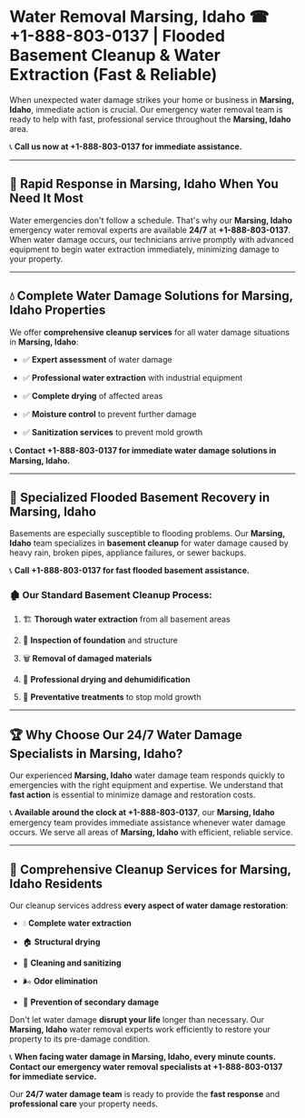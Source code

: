 # Water Removal Marsing, Idaho ☎ +1-888-803-0137 | Flooded Basement Cleanup & Water Extraction (Fast & Reliable)

When unexpected water damage strikes your home or business in **Marsing, Idaho**, immediate action is crucial. Our emergency water removal team is ready to help with fast, professional service throughout the **Marsing, Idaho** area. 

📞 **Call us now at +1-888-803-0137 for immediate assistance.**

---

## 🚀 Rapid Response in Marsing, Idaho When You Need It Most

Water emergencies don't follow a schedule. That's why our **Marsing, Idaho** emergency water removal experts are available **24/7** at **+1-888-803-0137**. When water damage occurs, our technicians arrive promptly with advanced equipment to begin water extraction immediately, minimizing damage to your property.

---

## 💧 Complete Water Damage Solutions for Marsing, Idaho Properties

We offer **comprehensive cleanup services** for all water damage situations in **Marsing, Idaho**:

- ✅ **Expert assessment** of water damage  
- ✅ **Professional water extraction** with industrial equipment  
- ✅ **Complete drying** of affected areas  
- ✅ **Moisture control** to prevent further damage  
- ✅ **Sanitization services** to prevent mold growth  

📞 **Contact +1-888-803-0137 for immediate water damage solutions in Marsing, Idaho.**

---

## 🌊 Specialized Flooded Basement Recovery in Marsing, Idaho

Basements are especially susceptible to flooding problems. Our **Marsing, Idaho** team specializes in **basement cleanup** for water damage caused by heavy rain, broken pipes, appliance failures, or sewer backups. 

📞 **Call +1-888-803-0137 for fast flooded basement assistance.**

### 🏚️ Our Standard Basement Cleanup Process:
1. 🏗️ **Thorough water extraction** from all basement areas  
2. 🔎 **Inspection of foundation** and structure  
3. 🗑️ **Removal of damaged materials**  
4. 💨 **Professional drying and dehumidification**  
5. 🚫 **Preventative treatments** to stop mold growth  

---

## 🏆 Why Choose Our 24/7 Water Damage Specialists in Marsing, Idaho?

Our experienced **Marsing, Idaho** water damage team responds quickly to emergencies with the right equipment and expertise. We understand that **fast action** is essential to minimize damage and restoration costs.

📞 **Available around the clock at +1-888-803-0137**, our **Marsing, Idaho** emergency team provides immediate assistance whenever water damage occurs. We serve all areas of **Marsing, Idaho** with efficient, reliable service.

---

## 🧹 Comprehensive Cleanup Services for Marsing, Idaho Residents

Our cleanup services address **every aspect of water damage restoration**:

- 💧 **Complete water extraction**  
- 🏠 **Structural drying**  
- 🧼 **Cleaning and sanitizing**  
- 🌬️ **Odor elimination**  
- 🚫 **Prevention of secondary damage**  

Don't let water damage **disrupt your life** longer than necessary. Our **Marsing, Idaho** water removal experts work efficiently to restore your property to its pre-damage condition.

📞 **When facing water damage in Marsing, Idaho, every minute counts. Contact our emergency water removal specialists at +1-888-803-0137 for immediate service.**

Our **24/7 water damage team** is ready to provide the **fast response** and **professional care** your property needs.

